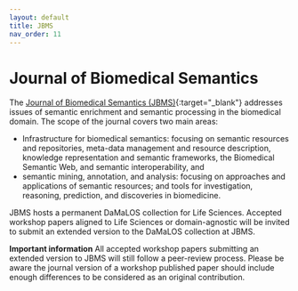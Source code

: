 ```yaml
---
layout: default
title: JBMS
nav_order: 11
---
```


# Journal of Biomedical Semantics
The [Journal of Biomedical Semantics (JBMS)](https://jbiomedsem.biomedcentral.com/){:target="_blank"} addresses issues of semantic enrichment and semantic processing in the biomedical domain. The scope of the journal covers two main areas:
* Infrastructure for biomedical semantics: focusing on semantic resources and repositories, meta-data management and resource description, knowledge representation and semantic frameworks, the Biomedical Semantic Web, and semantic interoperability, and
* semantic mining, annotation, and analysis: focusing on approaches and applications of semantic resources; and tools for investigation, reasoning, prediction, and discoveries in biomedicine.

JBMS hosts a permanent DaMaLOS collection for Life Sciences. Accepted workshop papers aligned to Life Sciences or domain-agnostic will be invited to submit an extended version to the DaMaLOS collection at JBMS.

__Important information__
All accepted workshop papers submitting an extended version to JBMS will still follow a peer-review process. Please be aware the journal version of a workshop published paper should include enough differences to be considered as an original contribution.

